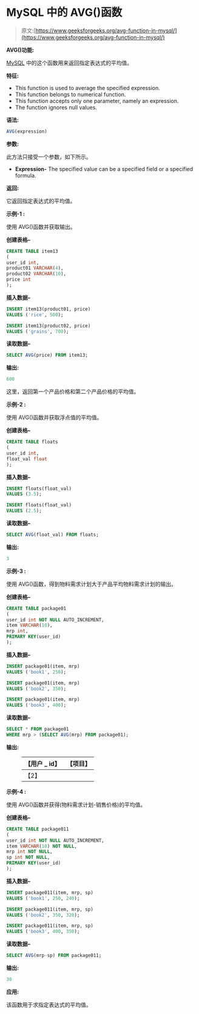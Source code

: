 # MySQL 中的 AVG()函数

> 原文:[https://www.geeksforgeeks.org/avg-function-in-mysql/](https://www.geeksforgeeks.org/avg-function-in-mysql/)

**AVG()功能:**

[MySQL](https://www.geeksforgeeks.org/sql-tutorial/) 中的这个函数用来返回指定表达式的平均值。

**特征:**

*   This function is used to average the specified expression.
*   This function belongs to numerical function.
*   This function accepts only one parameter, namely an expression.
*   The function ignores null values.

**语法:**

```sql
AVG(expression)
```

**参数:**

此方法只接受一个参数，如下所示。

*   **Expression-** The specified value can be a specified field or a specified formula.

**返回:**

它返回指定表达式的平均值。

**示例-1 :**

使用 AVG()函数并获取输出。

**创建表格–**

```sql
CREATE TABLE item13
(  
user_id int,    
product01 VARCHAR(4),
product02 VARCHAR(10),
price int  
);
```

**插入数据–**

```sql
INSERT item13(product01, price)  
VALUES ('rice', 500);

INSERT item13(product02, price)  
VALUES ('grains', 700);
```

**读取数据–**

```sql
SELECT AVG(price) FROM item13;
```

**输出:**

```sql
600
```

这里，返回第一个产品价格和第二个产品价格的平均值。

**示例-2 :**

使用 AVG()函数并获取浮点值的平均值。

**创建表格–**

```sql
CREATE TABLE floats
(  
user_id int,
float_val float
);
```

**插入数据–**

```sql
INSERT floats(float_val)  
VALUES (3.5);

INSERT floats(float_val)  
VALUES (2.5);
```

**读取数据–**

```sql
SELECT AVG(float_val) FROM floats;
```

**输出:**

```sql
3
```

**示例-3 :**

使用 AVG()函数，得到物料需求计划大于产品平均物料需求计划的输出。

**创建表格–**

```sql
CREATE TABLE package01
(  
user_id int NOT NULL AUTO_INCREMENT,  
item VARCHAR(10),
mrp int, 
PRIMARY KEY(user_id)  
);
```

**插入数据–**

```sql
INSERT package01(item, mrp)  
VALUES ('book1', 250);

INSERT package01(item, mrp)  
VALUES ('book2', 350);

INSERT package01(item, mrp)  
VALUES ('book3', 400);
```

**读取数据–**

```sql
SELECT * FROM package01
WHERE mrp > (SELECT AVG(mrp) FROM package01);
```

**输出:**

<figure class="table">

| 【用户 _ id】 | 【项目】 |
| --- | --- |
| 【2】 |

</figure>

**示例-4 :**

使用 AVG()函数并获得(物料需求计划-销售价格)的平均值。

**创建表格–**

```sql
CREATE TABLE package011
(  
user_id int NOT NULL AUTO_INCREMENT,  
item VARCHAR(10) NOT NULL,
mrp int NOT NULL,
sp int NOT NULL,
PRIMARY KEY(user_id)  
);
```

**插入数据–**

```sql
INSERT package011(item, mrp, sp)  
VALUES ('book1', 250, 240);

INSERT package011(item, mrp, sp)  
VALUES ('book2', 350, 320);

INSERT package011(item, mrp, sp)  
VALUES ('book3', 400, 350);
```

**读取数据–**

```sql
SELECT AVG(mrp-sp) FROM package011;
```

**输出:**

```sql
30
```

**应用:**

该函数用于求指定表达式的平均值。